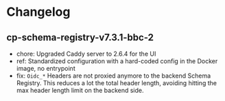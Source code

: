 # Changelog

## cp-schema-registry-v7.3.1-bbc-2

* chore: Upgraded Caddy server to 2.6.4 for the UI
* ref: Standardized configuration with a hard-coded config in the Docker image, no
   entrypoint
* fix: `Oidc_*` Headers are not proxied anymore to the backend Schema
   Registry. This reduces a lot the total header length, avoiding hitting
   the max header length limit on the backend side.
